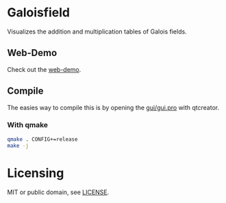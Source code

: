 # Galoisfield

Visualizes the addition and multiplication tables of Galois fields.

## Web-Demo

Check out the [web-demo](https://camel-cdr.github.io/web-demos/galoisfield/gui.html).


## Compile

The easies way to compile this is by opening the [gui/gui.pro](gui/gui.pro) with qtcreator.

### With qmake

```sh
qmake . CONFIG+=release
make -j
```

# Licensing
MIT or public domain, see [LICENSE](LICENSE).

